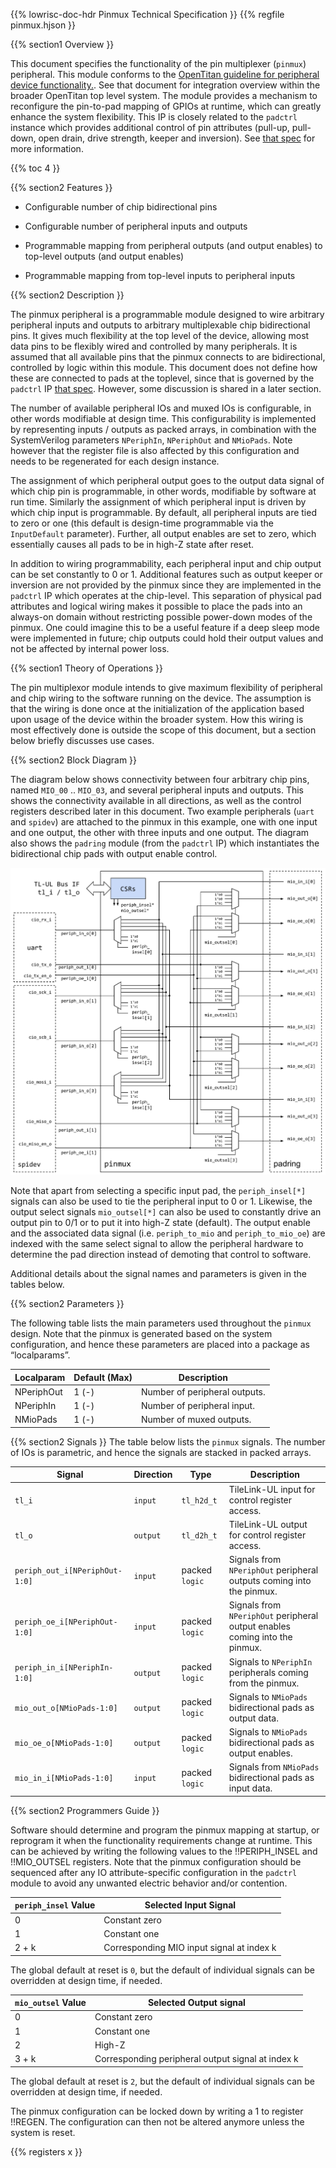 {{% lowrisc-doc-hdr Pinmux Technical Specification }}
{{% regfile pinmux.hjson }}


{{% section1 Overview }}

This document specifies the functionality of the pin multiplexer (`pinmux`) peripheral.
This module conforms to the [OpenTitan guideline for peripheral device functionality.](../../../../doc/rm/comportability_specification.md).
See that document for integration overview within the broader OpenTitan top level system.
The module provides a mechanism to reconfigure the pin-to-pad mapping of GPIOs at runtime, which can greatly enhance the system flexibility.
This IP is closely related to the `padctrl` instance which provides additional control of pin attributes (pull-up, pull-down, open drain, drive strength, keeper and inversion).
See [that spec](../../padctrl/doc/padctrl.md) for more information.


{{% toc 4 }}


{{% section2 Features }}

- Configurable number of chip bidirectional pins

- Configurable number of peripheral inputs and outputs

- Programmable mapping from peripheral outputs (and output enables) to top-level outputs (and output enables)

- Programmable mapping from top-level inputs to peripheral inputs


{{% section2 Description }}

The pinmux peripheral is a programmable module designed to wire arbitrary peripheral inputs and outputs to arbitrary multiplexable chip bidirectional pins.
It gives much flexibility at the top level of the device, allowing most data pins to be flexibly wired and controlled by many peripherals.
It is assumed that all available pins that the pinmux connects to are bidirectional, controlled by logic within this module.
This document does not define how these are connected to pads at the toplevel, since that is governed by the `padctrl` IP [that spec](../../padctrl/doc/padctrl.md).
However, some discussion is shared in a later section.

The number of available peripheral IOs and muxed IOs is configurable, in other words modifiable at design time.
This configurability is implemented by representing inputs / outputs as packed arrays, in combination with the SystemVerilog parameters `NPeriphIn`, `NPeriphOut` and `NMioPads`.
Note however that the register file is also affected by this configuration and needs to be regenerated for each design instance.

The assignment of which peripheral output goes to the output data signal of which chip pin is programmable, in other words, modifiable by software at run time.
Similarly the assignment of which peripheral input is driven by which chip input is programmable.
By default, all peripheral inputs are tied to zero or one (this default is design-time programmable via the `InputDefault` parameter).
Further, all output enables are set to zero, which essentially causes all pads to be in high-Z state after reset.

In addition to wiring programmability, each peripheral input and chip output can be set constantly to 0 or 1.
Additional features such as output keeper or inversion are not provided by the pinmux since they are implemented in the `padctrl` IP which operates at the chip-level.
This separation of physical pad attributes and logical wiring makes it possible to place the pads into an always-on domain without restricting possible power-down modes of the pinmux.
One could imagine this to be a useful feature if a deep sleep mode were implemented in future; chip outputs could hold their output values and not be affected by internal power loss.


{{% section1 Theory of Operations }}

The pin multiplexor module intends to give maximum flexibility of peripheral and chip wiring to the software running on the device.
The assumption is that the wiring is done once at the initialization of the application based upon usage of the device within the broader system.
How this wiring is most effectively done is outside the scope of this document, but a section below briefly discusses use cases.


{{% section2 Block Diagram }}

The diagram below shows connectivity between four arbitrary chip pins, named `MIO_00` .. `MIO_03`, and several peripheral inputs and outputs.
This shows the connectivity available in all directions, as well as the control registers described later in this document.
Two example peripherals (`uart` and `spidev`) are attached to the pinmux in this example, one with one input and one output, the other with three inputs and one output.
The diagram also shows the `padring` module (from the `padctrl` IP) which instantiates the bidirectional chip pads with output enable control.

![Pinmux Block Diagram](pinmux_block_diagram.svg)

Note that apart from selecting a specific input pad, the `periph_insel[*]` signals can also be used to tie the peripheral input to 0 or 1.
Likewise, the output select signals `mio_outsel[*]` can also be used to constantly drive an output pin to 0/1 or to put it into high-Z state (default).
The output enable and the associated data signal (i.e. `periph_to_mio` and `periph_to_mio_oe`) are indexed with the same select signal to allow the peripheral hardware to determine the pad direction instead of demoting that control to software.

Additional details about the signal names and parameters is given in the tables below.


{{% section2 Parameters }}

The following table lists the main parameters used throughout the `pinmux` design.
Note that the pinmux is generated based on the system configuration, and hence these parameters are placed into a package as “localparams”.

Localparam     | Default (Max)         | Description
---------------|-----------------------|---------------
NPeriphOut     | 1 (-)                 | Number of peripheral outputs.
NPeriphIn      | 1 (-)                 | Number of peripheral input.
NMioPads       | 1 (-)                 | Number of muxed outputs.

{{% section2 Signals }}
The table below lists the `pinmux` signals. The number of IOs is parametric, and hence the signals are stacked in packed arrays.

Signal                         | Direction        | Type           | Description
-------------------------------|------------------|----------------|---------------
`tl_i`                         | `input`          | `tl_h2d_t`     | TileLink-UL input for control register access.
`tl_o`                         | `output`         | `tl_d2h_t`     | TileLink-UL output for control register access.
`periph_out_i[NPeriphOut-1:0]` | `input`          | packed `logic` | Signals from `NPeriphOut` peripheral outputs coming into the pinmux.
`periph_oe_i[NPeriphOut-1:0]`  | `input`          | packed `logic` | Signals from `NPeriphOut` peripheral output enables coming into the pinmux.
`periph_in_i[NPeriphIn-1:0]`   | `output`         | packed `logic` | Signals to `NPeriphIn` peripherals coming from the pinmux.
`mio_out_o[NMioPads-1:0]`      | `output`         | packed `logic` | Signals to `NMioPads` bidirectional pads as output data.
`mio_oe_o[NMioPads-1:0]`       | `output`         | packed `logic` | Signals to `NMioPads` bidirectional pads as output enables.
`mio_in_i[NMioPads-1:0]`       | `input`          | packed `logic` | Signals from `NMioPads` bidirectional pads as input data.

{{% section2 Programmers Guide }}

Software should determine and program the pinmux mapping at startup, or reprogram it when the functionality requirements change at runtime.
This can be achieved by writing the following values to the !!PERIPH_INSEL and !!MIO_OUTSEL registers.
Note that the pinmux configuration should be sequenced after any IO attribute-specific configuration in the `padctrl` module to avoid any unwanted electric behavior and/or contention.

`periph_insel` Value  | Selected Input Signal
----------------------|-----------------------
0                     | Constant zero
1                     | Constant one
2 + k                 | Corresponding MIO input signal at index k

The global default at reset is `0`, but the default of individual signals can be overridden at design time, if needed.

`mio_outsel` Value    | Selected Output signal
----------------------|-----------------------
0                     | Constant zero
1                     | Constant one
2                     | High-Z
3 + k                 | Corresponding peripheral output signal at index k

The global default at reset is `2`, but the default of individual signals can be overridden at design time, if needed.

The pinmux configuration can be locked down by writing a 1 to register !!REGEN.
The configuration can then not be altered anymore unless the system is reset.


{{% registers x }}

